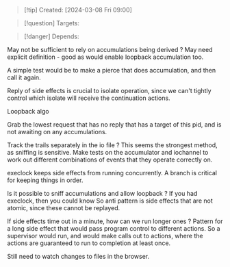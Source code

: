 
>[!tip] Created: [2024-03-08 Fri 09:00]

>[!question] Targets: 

>[!danger] Depends: 

May not be sufficient to rely on accumulations being derived ?
May need explicit definition - good as would enable loopback accumulation too.

A simple test would be to make a pierce that does accumulation, and then call it again.

Reply of side effects is crucial to isolate operation, since we can't tightly control which isolate will receive the continuation actions.

Loopback algo

Grab the lowest request that has no reply that has a target of this pid, and is not awaiting on any accumulations.

Track the trails separately in the io file ?
This seems the strongest method, as sniffing is sensitive.
Make tests on the accumulator and iochannel to work out different combinations of events that they operate correctly on.

execlock keeps side effects from running concurrently.
A branch is critical for keeping things in order.

Is it possible to sniff accumulations and allow loopback ?
If you had execlock, then you could know 
So anti pattern is side effects that are not atomic, since these cannot be replayed.

If side effects time out in a minute, how can we run longer ones ?
Pattern for a long side effect that would pass program control to different actions.
So a supervisor would run, and would make calls out to actions, where the actions are guaranteed to run to completion at least once.

Still need to watch changes to files in the browser.